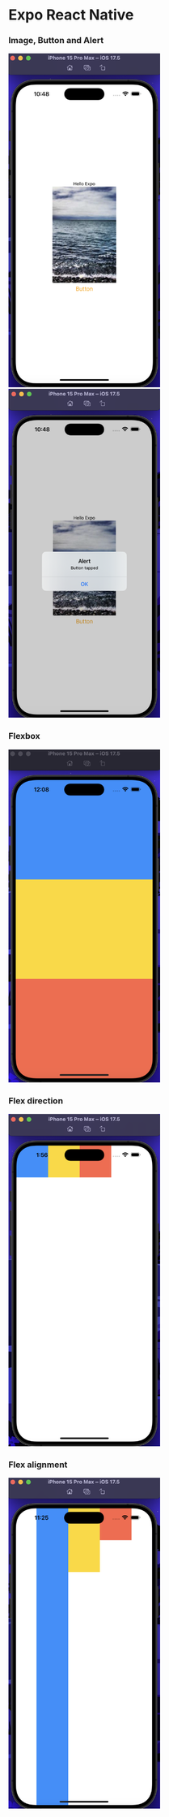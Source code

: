 # Expo React Native

### Image, Button and Alert

<img src="Assets/01.png" alt="First Image" width="300"/>

<img src="Assets/02.png" alt="Second Image" width="300"/>

### Flexbox


<img src="Assets/03.png" alt="Third Image" width="300"/>

### Flex direction

<img src="Assets/04.png" alt="Fourth Image" width="300"/>

### Flex alignment

<img src="Assets/05.png" alt="Fifth Image" width="300"/>
